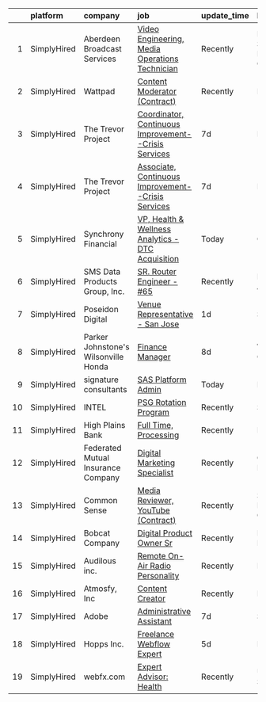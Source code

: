 

|    | platform    | company                              | job                                                                                                                                                               | update_time   | location                   |
|---:|:------------|:-------------------------------------|:------------------------------------------------------------------------------------------------------------------------------------------------------------------|:--------------|:---------------------------|
|  1 | SimplyHired | Aberdeen Broadcast Services          | [Video Engineering, Media Operations Technician](https://www.simplyhired.com/job/NqVWIAP5X5Qgi23plhBzBVap07b1uTt2RSlRZJRvKOns5v-KChwjrg?q=digital+platform)       | Recently      | Rancho Santa Margarita, CA |
|  2 | SimplyHired | Wattpad                              | [Content Moderator (Contract)](https://www.simplyhired.com/job/Dhy6VU5XyV86i5-A9w1dXBzL6OW7kvDX-3k4gKBF6LRsFdEA9-UHqA?q=digital+platform)                         | Recently      | Remote                     |
|  3 | SimplyHired | The Trevor Project                   | [Coordinator, Continuous Improvement--Crisis Services](https://www.simplyhired.com/job/dMnhoGpcleGy7oYBof1n-QrShB06kVsybUHvuHdfA7DxsGyr_gEolg?q=digital+platform) | 7d            | Remote                     |
|  4 | SimplyHired | The Trevor Project                   | [Associate, Continuous Improvement--Crisis Services](https://www.simplyhired.com/job/A7zHWp9ifmgU2eNYGA_OjqKZWcjwe8XrO3QKcM0kRiY4uWMvjgAhjQ?q=digital+platform)   | 7d            | Remote                     |
|  5 | SimplyHired | Synchrony Financial                  | [VP, Health & Wellness Analytics - DTC Acquisition](https://www.simplyhired.com/job/gXatpYHmXX9CP68Zrc49lm3rKQeXZffZkwkLvJI8VWDOug9g9oB6GQ?q=digital+platform)    | Today         | Chicago, IL                |
|  6 | SimplyHired | SMS Data Products Group, Inc.        | [SR. Router Engineer - #65](https://www.simplyhired.com/job/bjQf-iyCd4Wo7AtJGRt_0eCwWO_IS2Ew9ejEX_-XhhatnQyGXm124g?q=digital+platform)                            | Recently      | Montgomery, AL             |
|  7 | SimplyHired | Poseidon Digital                     | [Venue Representative - San Jose](https://www.simplyhired.com/job/eZZ3fW5oMVQ8tuRNn5-l_6KZMQ37jdjojRCTEOXCZQmjBHXNzI4owg?q=digital+platform)                      | 1d            | San Jose, CA               |
|  8 | SimplyHired | Parker Johnstone's Wilsonville Honda | [Finance Manager](https://www.simplyhired.com/job/U00rbm-C1gbxC1EvnRucw9g6O3r2GbJ3_Z46C3sBg8xpzRFFpMXArg?q=digital+platform)                                      | 8d            | Wilsonville, OR            |
|  9 | SimplyHired | signature consultants                | [SAS Platform Admin](https://www.simplyhired.com/job/4iVmdDOd6hLAZEu3FJNjcy33FpLNSEls6yRU-gqaQmKCcpBZ5yg1Vg?q=digital+platform)                                   | Today         | Remote                     |
| 10 | SimplyHired | INTEL                                | [PSG Rotation Program](https://www.simplyhired.com/job/yjeWjjzfR6FA0sNSy1igwFLJYYmikftnUVZZ2znvkOSigxrsf4nchw?q=digital+platform)                                 | Recently      | San Jose, CA               |
| 11 | SimplyHired | High Plains Bank                     | [Full Time, Processing](https://www.simplyhired.com/job/XIe9CoPUTGDZ8v3ZnV12Vr_MaCYEHRzRkCiAjZpb7Dp3uECaMMyzTg?q=digital+platform)                                | Recently      | Flagler, CO                |
| 12 | SimplyHired | Federated Mutual Insurance Company   | [Digital Marketing Specialist](https://www.simplyhired.com/job/QfoYwuFl4YNwNQkm4YXL9Kd29zLpfK66ZfPVG7SBqJfuZar5A6phwQ?q=digital+platform)                         | Recently      | Owatonna, MN               |
| 13 | SimplyHired | Common Sense                         | [Media Reviewer, YouTube (Contract)](https://www.simplyhired.com/job/QvKR49OnD5qw7GBhMd45MFsPzVyRstZxlv_CpLiZzfMcR2hgmOSbAg?q=digital+platform)                   | Recently      | San Francisco, CA          |
| 14 | SimplyHired | Bobcat Company                       | [Digital Product Owner Sr](https://www.simplyhired.com/job/rIk81Uzk1uDxj07oO6ohZw_3DhJ6hNaQ_P3k9GEpfIdQkzOjh6O_xQ?q=digital+platform)                             | Recently      | Minneapolis, MN            |
| 15 | SimplyHired | Audilous inc.                        | [Remote On-Air Radio Personality](https://www.simplyhired.com/job/7OyTp5RvNM8TAVvN-2TU8kjUaRH38DORyh910krM8lVdFy9AAHRPJw?q=digital+platform)                      | Recently      | Remote                     |
| 16 | SimplyHired | Atmosfy, Inc                         | [Content Creator](https://www.simplyhired.com/job/_K6IAQUjTs2Au5xjdt9UOAVaP_6lSbiP5uMJolVT-cj9W60GZ1AqOA?q=digital+platform)                                      | Recently      | Remote                     |
| 17 | SimplyHired | Adobe                                | [Administrative Assistant](https://www.simplyhired.com/job/ARJYaPwPzDq1-1NMvdsTBr18JICh2Hqj85BFPXJHl_0xgsvxihxbsg?q=digital+platform)                             | 7d            | San Jose, CA               |
| 18 | SimplyHired | Hopps Inc.                           | [Freelance Webflow Expert](https://www.simplyhired.com/job/FnztJSRkdL79SqGEwzjQpitSMAaR0SBjSuxPR2wlpv6LWOlWoPPqeg?q=digital+platform)                             | 5d            | Remote                     |
| 19 | SimplyHired | webfx.com                            | [Expert Advisor: Health](https://www.simplyhired.com/job/FGOJqamkokBh27NFXhgcIbkxESfYaYdkUvenUQ9BE0eqOlbzJDmuDA?q=digital+platform)                               | Recently      | United States              |